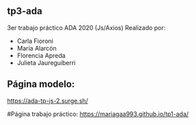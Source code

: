 ## tp3-ada

3er trabajo práctico ADA 2020 (Js/Axios) Realizado por:

- Carla Fioroni
- María Alarcón
- Florencia Apreda
- Julieta Jaureguiberri

## Página modelo: 
https://ada-tp-js-2.surge.sh/

#Página trabajo práctico: 
https://mariagaa993.github.io/tp1-ada/
